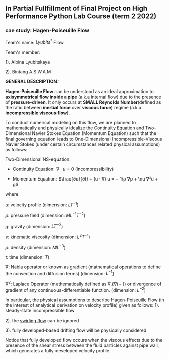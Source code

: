 ## In Partial Fullfillment of Final Project on High Performance Python Lab Course (term 2 2022)
### cae study: Hagen-Poiseuille Flow

Team's name: $Lyubits^{*}$ Flow

Team's member: 

1). Albina Lyubitskaya

2). Bintang A.S.W.A.M


**GENERAL DESCRIPTION:**

**Hagen-Poiseuille Flow** can be understood as an ideal approximation to **axisymmetrical flow inside a pipe** (a.k.a internal flow) due to the presence of **pressure-driven**. It only occurs at **SMALL Reynolds Number**(defined as the ratio between **inertial force** over **viscous force**) regime (a.k.a **incompressible viscous flow**).  

To conduct numerical modeling on this flow, we are planned to mathematically and physically idealize the Continuity Equation and Two-Dimensional Navier Stokes Equation (Momentum Equation) such that the final governing equation leads to One-Dimensional Incompressible-Viscous Navier Stokes (under certain circumstances related physical assumptions) as follows:

Two-Dimensional NS-equation: 
- Continuity Equation: $∇ ⋅ u = 0$ (incompressibility)

- Momentum Equation: $\frac{∂u}{∂t} + (u ⋅ ∇) u = − 1/ρ ∇p + \nu ∇²u + g$ 

where: 

$u$:  velocity profile (dimension: $LT^{-1}$) 
 
$p$:  pressure field (dimension: $ML^{-1}T^{-2}$) 

$g$:  gravity (dimension: $LT^{-2}$)

$ν$:  kinematic viscosity (dimension: $L^{2}T^{-1}$)

$ρ$:  density (dimension: $ML^{-3}$)

$t$:  time (dimension: $T$)

$∇$:  Nabla operator or known as gradient (mathematical operations to define the convection and diffusion terms) (dimension: $L^{-1}$)

$∇^{2}$: Laplace Operator (mathematically defined as $∇.(∇(⋯))$ or divergence of gradient of any continuous-differentiable function. (dimension: $L^{-2}$)


In particular, the physical assumptions to describe Hagen-Poiseuille Flow (in the interest of analytical derivation on velocity profile) given as follows: 
1). steady-state incompressible flow 

2). the [swirling flow](https://www.keyence.com/Images/flowknowledge_trouble_02_02_1470930.gif) can be ignored 

3). fully developed-based drifting flow will be physically considered 

Notice that fully developed flow occurs when the viscous effects due to the presence of the shear stress between the fluid particles against pipe wall, which generates a fully-developed velocity profile.
